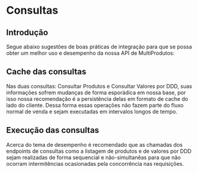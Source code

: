 # Consultas

## Introdução 

Segue abaixo sugestões de boas práticas de integração para que se possa obter um melhor uso e desempenho da nossa API de MultiProdutos:


## Cache das consultas
Nas duas consultas: Consultar Produtos e Consultar Valores por DDD, suas informações sofrem mudanças de forma esporádica em nossa base, por isso nossa recomendação é a persistência delas em formato de cache do lado do cliente. Dessa forma essas operações não fazem parte do fluxo normal de venda e sejam executadas em intervalos longos de tempo.


## Execução das consultas
Acerca do tema de desempenho é recomendado que as chamadas dos endpoints de consultas como a listagem de produtos e de valores por DDD sejam realizadas de forma sequencial e não-simultanêas para que não ocorram intermitências ocasionadas pela concorrência nas requisições.